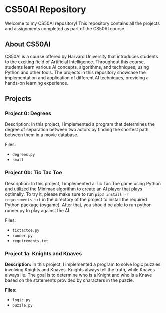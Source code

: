 # CS50AI Repository

Welcome to my CS50AI repository! This repository contains all the projects and assignments completed as part of the CS50AI course.

## About CS50AI

CS50AI is a course offered by Harvard University that introduces students to the exciting field of Artificial Intelligence. Throughout this course, students learn various AI concepts, algorithms, and techniques, using Python and other tools. The projects in this repository showcase the implementation and application of different AI techniques, providing a hands-on learning experience.

## Projects

### Project 0: Degrees

Description: In this project, I implemented a program that determines the degree of separation between two actors by finding the shortest path between them in a movie database.

Files:
- `degrees.py`
- `small`

### Project 0b: Tic Tac Toe

Description: In this project, I implemented a Tic Tac Toe game using Python and utilized the Minimax algorithm to create an AI player that plays optimally. To try it, please make sure to run `pip3 install -r requirements.txt` in the directory of the project to install the required Python package (pygame). After that, you should be able to run python runner.py to play against the AI.

Files:
- `tictactoe.py`
-  `runner.py`
-  `requirements.txt`

### Project 1a: Knights and Knaves

**Description:** In this project, I implemented a program to solve logic puzzles involving Knights and Knaves. Knights always tell the truth, while Knaves always lie. The goal is to determine who is a Knight and who is a Knave based on the statements provided by characters in the puzzle.

**Files:**

- `logic.py`
- `puzzle.py`
